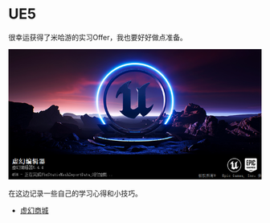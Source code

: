 # UE5

很幸运获得了米哈游的实习Offer，我也要好好做点准备。

![UE5.png](images/UE5.png)

在这边记录一些自己的学习心得和小技巧。

- [虚幻商城](fab.md)



